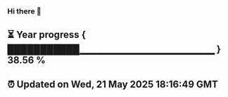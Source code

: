 ### Hi there 👋
⏳ Year progress { ███████████▁▁▁▁▁▁▁▁▁▁▁▁▁▁▁▁▁▁▁ } 38.56 %
---
⏰ Updated on Wed, 21 May 2025 18:16:49 GMT
---
